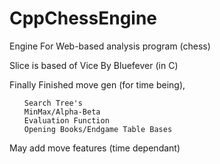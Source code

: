 # CppChessEngine
 Engine For Web-based analysis program (chess)


Slice is based of Vice By Bluefever (in C)

Finally Finished move gen (for time being),

<ul>

    Search Tree's
    MinMax/Alpha-Beta
    Evaluation Function
    Opening Books/Endgame Table Bases

</ul>

May add move features (time dependant)
